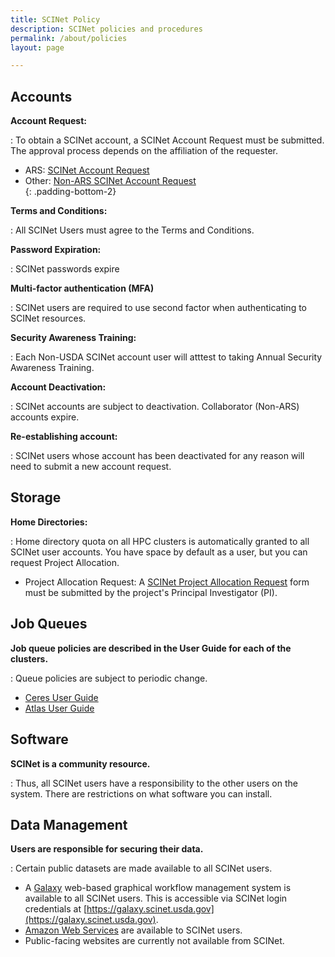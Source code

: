 ```yaml
---
title: SCINet Policy
description: SCINet policies and procedures
permalink: /about/policies
layout: page

---
```


## Accounts 

**Account Request:**  

:  To obtain a SCINet account, a SCINet Account Request must be submitted.  The approval process depends on the affiliation of the requester. 

   * ARS: [SCINet Account Request](/about/signup#ars-employees)
   * Other: [Non-ARS SCINet Account Request](/about/signup#non-ars-employees)  
   {: .padding-bottom-2}

**Terms and Conditions:**  

:  All SCINet Users must agree to the Terms and Conditions.

**Password Expiration:**  

:  SCINet passwords expire

**Multi-factor authentication (MFA)**  

:  SCINet users are required to use second factor when authenticating to SCINet resources.

**Security Awareness Training:**  

:  Each Non-USDA SCINet account user will atttest to taking Annual Security Awareness Training.

**Account Deactivation:**  

:  SCINet accounts are subject to deactivation.  Collaborator (Non-ARS) accounts expire.

**Re-establishing account:**  

:  SCINet users whose account has been deactivated for any reason will need to submit a new account request.



## Storage


**Home Directories:**  

:  Home directory quota on all HPC clusters is automatically granted to all SCINet user accounts.  You have space by default as a user, but you can request Project Allocation.

   * Project Allocation Request: A [SCINet Project Allocation Request](/support/request-storage#to-request-a-quota-increase-for-an-existing-scinet-project-allocation) form must be submitted by the project's Principal Investigator (PI).


## Job Queues 


**Job queue policies are described in the User Guide for each of the clusters.**

:  Queue policies are subject to periodic change.

   *  [Ceres User Guide](/guide/ceres/#partitions-or-queues)
   *  [Atlas User Guide](https://www.hpc.msstate.edu/computing/atlas/)



## Software 


**SCINet is a community resource.** 

:  Thus, all SCINet users have a responsibility to the other users on the system. There are restrictions on what software you can install.


## Data Management


**Users are responsible for securing their data.**

:  Certain public datasets are made available to all SCINet users.

   *  A [Galaxy](https://galaxyproject.org/) web-based graphical workflow management system is available to all SCINet users. This is accessible via SCINet login credentials at [https://galaxy.scinet.usda.gov](https://galaxy.scinet.usda.gov).
   *  [Amazon Web Services](https://aws.amazon.com/) are available to SCINet users.
   *  Public-facing websites are currently not available from SCINet.


